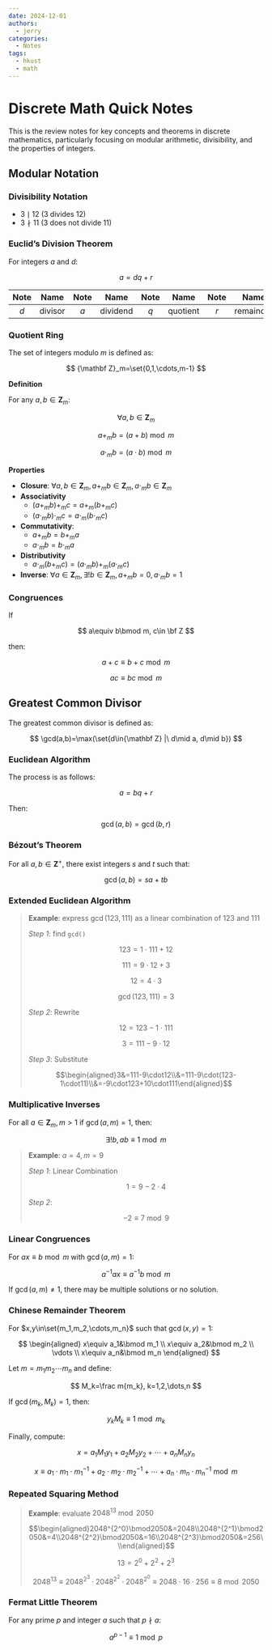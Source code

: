 ```yaml
---
date: 2024-12-01
authors:
  - jerry
categories:
  - Notes
tags:
  - hkust
  - math
---
```


# Discrete Math Quick Notes

This is the review notes for key concepts and theorems in discrete mathematics, particularly focusing on modular arithmetic, divisibility, and the properties of integers.

<!-- more -->

## Modular Notation

### Divisibility Notation

- $3\mid12$ (3 divides 12)
- $3\nmid11$ (3 does not divide 11)

### Euclid’s Division Theorem

For integers $a$ and $d$:

$$
a=dq+r
$$

| Note |  Name   | Note |   Name   | Note |   Name   | Note |   Name    |
| :--: | :-----: | :--: | :------: | :--: | :------: | :--: | :-------: |
| $d$  | divisor | $a$  | dividend | $q$  | quotient | $r$  | remainder |

### Quotient Ring

The set of integers modulo $m$ is defined as:

$$
{\mathbf Z}_m=\set{0,1,\cdots,m-1}
$$

**Definition**

For any $a,b\in\mathbf Z_m$:

$$
\forall a,b\in{\mathbf Z}_m
$$

$$
a+_mb=(a+b)\bmod{m}
$$

$$
a\cdot_mb=(a\cdot b)\bmod m
$$

**Properties**

- **Closure**: $\forall a,b\in{\mathbf Z}_m, a+_mb\in{\mathbf Z}_m,a\cdot_mb\in{\mathbf Z}_m$
- **Associativity**
  - $(a+_mb)+_mc=a+_m(b+_mc)$
  - $(a\cdot_mb)\cdot_mc=a\cdot_m(b\cdot_mc)$
- **Commutativity**:
  - $a+_mb=b+_ma$
  - $a\cdot_mb=b\cdot_ma$
- **Distributivity**
  - $a\cdot_m(b+_mc)=(a\cdot_mb)+_m(a\cdot_mc)$
- **Inverse**: $\forall a\in{\mathbf Z}_m,\exists!b\in{\mathbf Z}_m,a+_mb=0,a\cdot_mb=1$

### Congruences

If

$$
a\equiv b\bmod m, c\in \bf Z
$$

then:

$$
a+c\equiv b+c\bmod m
$$

$$
ac\equiv bc\bmod m
$$

## Greatest Common Divisor

The greatest common divisor is defined as:

$$
\gcd(a,b)=\max(\set{d\in{\mathbf Z} |\ d\mid a, d\mid b})
$$

### Euclidean Algorithm

The process is as follows:

$$
a=bq+r
$$

Then:

$$
\gcd(a,b)=\gcd(b,r)
$$

### Bézout’s Theorem

For all $a,b\in\mathbf Z^+$, there exist integers $s$ and $t$ such that:

$$
\gcd(a,b)=sa+tb
$$

### Extended Euclidean Algorithm

> **Example**: express $\gcd(123,111)$ as a linear combination of $123$ and $111$
>
> _Step 1_: find `gcd()`
>
> $$123=1\cdot111+12$$
>
> $$111=9\cdot12+3$$
>
> $$12=4\cdot3$$
>
> $$\gcd(123,111)=3$$
>
> _Step 2_: Rewrite
>
> $$12=123-1\cdot111$$
>
> $$3=111-9\cdot12$$
>
> _Step 3_: Substitute
>
> $$\begin{aligned}3&=111-9\cdot12\\&=111-9\cdot(123-1\cdot11)\\&=-9\cdot123+10\cdot111\end{aligned}$$

### Multiplicative Inverses

For all $a\in\mathbf Z_m,m>1$ if $\gcd(a,m)=1$, then:

$$
\exists! b,ab\equiv1\bmod m
$$

> **Example**: $a=4,m=9$
>
> _Step 1_: Linear Combination
>
> $$1=9-2\cdot4$$
>
> _Step 2_:
>
> $$-2\equiv7\bmod9$$

### Linear Congruences

For $ax\equiv b\bmod m$ with $\gcd(a,m)=1$:

$$
a^{-1}ax\equiv a^{-1}b\bmod m
$$

If $\gcd(a,m)\neq1$, there may be multiple solutions or no solution.

### Chinese Remainder Theorem

For $x,y\in\set{m_1,m_2,\cdots,m_n}$ such that $\gcd(x,y)=1$:

$$
\begin{aligned}
x\equiv a_1&\bmod m_1 \\
x\equiv a_2&\bmod m_2 \\
\vdots \\
x\equiv a_n&\bmod m_n
\end{aligned}
$$

Let $m=m_1m_2\cdots m_n$ and define:

$$
M_k=\frac m{m_k}, k=1,2,\dots,n
$$

If $\gcd(m_k,M_k)=1$, then:

$$y_kM_k\equiv1\bmod m_k$$

Finally, compute:

$$
x=a_1M_1y_1+a_2M_2y_2+\cdots+a_nM_ny_n
$$

$$
x\equiv a_1\cdot m_1\cdot m_1^{-1}+a_2\cdot m_2\cdot m_2^{-1}+\cdots+a_n\cdot m_n\cdot m_n^{-1} \bmod m
$$

### Repeated Squaring Method

> **Example**: evaluate $2048^{13}\bmod2050$
>
> $$\begin{aligned}2048^{2^0}\bmod2050&=2048\\2048^{2^1}\bmod2050&=4\\2048^{2^2}\bmod2050&=16\\2048^{2^3}\bmod2050&=256\\\end{aligned}$$
>
> $$13=2^0+2^2+2^3$$
>
> $$2048^{13}\equiv2048^{2^3}\cdot2048^{2^2}\cdot2048^{2^0}\equiv2048\cdot16\cdot256\equiv8\bmod2050$$

### Fermat Little Theorem

For any prime $p$ and integer $a$ such that $p\nmid a$:

$$
a^{p-1}\equiv1\bmod p
$$
